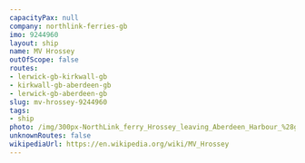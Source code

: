```yaml
---
capacityPax: null
company: northlink-ferries-gb
imo: 9244960
layout: ship
name: MV Hrossey
outOfScope: false
routes:
- lerwick-gb-kirkwall-gb
- kirkwall-gb-aberdeen-gb
- lerwick-gb-aberdeen-gb
slug: mv-hrossey-9244960
tags:
- ship
photo: /img/300px-NorthLink_ferry_Hrossey_leaving_Aberdeen_Harbour_%28geograph_4347282%29.jpg
unknownRoutes: false
wikipediaUrl: https://en.wikipedia.org/wiki/MV_Hrossey
---
```

